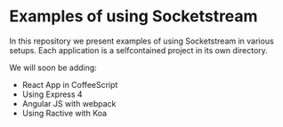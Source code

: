 # Examples of using Socketstream

In this repository we present examples of using Socketstream in various setups. Each application is a selfcontained project in its own directory.

We will soon be adding:

* React App in CoffeeScript
* Using Express 4
* Angular JS with webpack
* Using Ractive with Koa

